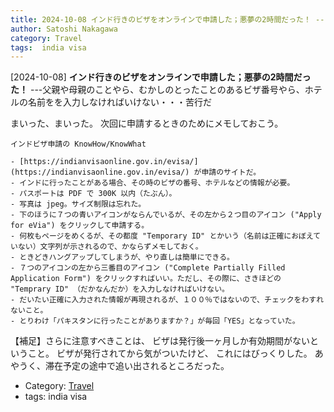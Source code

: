 ```yaml
---
title: 2024-10-08 インド行きのビザをオンラインで申請した；悪夢の2時間だった！ ---父親や母親のことやら、むかしのとったことのあるビザ番号やら、ホテルの名前をを入力しなければいけない・・・苦行だ
author: Satoshi Nakagawa
category: Travel
tags:  india visa
---
```


[2024-10-08] **インド行きのビザをオンラインで申請した；悪夢の2時間だった！**  ---父親や母親のことやら、むかしのとったことのあるビザ番号やら、ホテルの名前をを入力しなければいけない・・・苦行だ

 まいった、まいった。
次回に申請するときのためにメモしておこう。

    インドビザ申請の KnowHow/KnowWhat

	- [https://indianvisaonline.gov.in/evisa/](https://indianvisaonline.gov.in/evisa/) が申請のサイトだ。
	- インドに行ったことがある場合、その時のビザの番号、ホテルなどの情報が必要。
	- パスポートは PDF で 300K 以内（たぶん）。
	- 写真は jpeg。サイズ制限は忘れた。
	- 下のほうに７つの青いアイコンがならんでいるが、その左から２つ目のアイコン ("Apply for eVia") をクリックして申請する。
	- 何枚もページをめくるが、その都度 "Temporary ID" とかいう（名前は正確におぼえていない）文字列が示されるので、かならずメモしておく。
	- ときどきハングアップしてしまうが、やり直しは簡単にできる。
	- ７つのアイコンの左から三番目のアイコン ("Complete Partially Filled Application Form") をクリックすればいい。ただし、その際に、さきほどの "Temprary ID" （だかなんだか）を入力しなければいけない。
	- だいたい正確に入力された情報が再現されるが、１００％ではないので、チェックをわすれないこと。
	- とりわけ「パキスタンに行ったことがありますか？」が毎回「YES」となっていた。

 【補足】さらに注意すべきことは、
ビザは発行後一ヶ月しか有効期間がないということ。
ビザが発行されてから気がついたけど、
これにはびっくりした。
あやうく、滞在予定の途中で追い出されるところだった。

- Category: [Travel](https://merapano.github.io/categories.html#Travel)
- tags:  india visa
